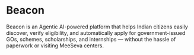 # Beacon
Beacon is an Agentic AI-powered platform that helps Indian citizens easily discover, verify eligibility, and automatically apply for government-issued GOs, schemes, scholarships, and internships — without the hassle of paperwork or visiting MeeSeva centers.
